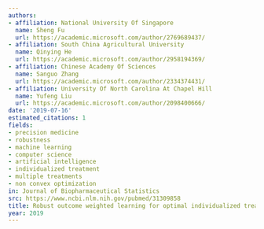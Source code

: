 ```yaml
---
authors:
- affiliation: National University Of Singapore
  name: Sheng Fu
  url: https://academic.microsoft.com/author/2769689437/
- affiliation: South China Agricultural University
  name: Qinying He
  url: https://academic.microsoft.com/author/2958194369/
- affiliation: Chinese Academy Of Sciences
  name: Sanguo Zhang
  url: https://academic.microsoft.com/author/2334374431/
- affiliation: University Of North Carolina At Chapel Hill
  name: Yufeng Liu
  url: https://academic.microsoft.com/author/2098400666/
date: '2019-07-16'
estimated_citations: 1
fields:
- precision medicine
- robustness
- machine learning
- computer science
- artificial intelligence
- individualized treatment
- multiple treatments
- non convex optimization
in: Journal of Biopharmaceutical Statistics
src: https://www.ncbi.nlm.nih.gov/pubmed/31309858
title: Robust outcome weighted learning for optimal individualized treatment rules.
year: 2019
---
```

